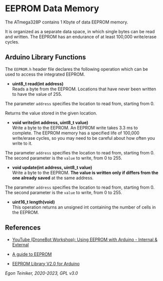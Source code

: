 # EEPROM Data Memory

The ATmega328P contains 1 Kbyte of data EEPROM memory. 

It is organized as a separate data space, in which single bytes can be read and written. 
The EEPROM has an endurance of at least 100,000 write/erase cycles. 


## Arduino Library Functions

The `EEPROM.h` header file declares the following operation which can be used to access the 
integrated EEPROM.

* **uint8_t read(int address)**\
Reads a byte from the EEPROM. Locations that have never been written to have the value of 255.

The parameter `address` specifies the location to read from, starting from 0.

Returns the value stored in the given location.

* **void write(int address, uint8_t value)**\
Write a byte to the EEPROM.
An EEPROM write takes 3.3 ms to complete. 
The EEPROM memory has a specified life of 100,000 write/erase cycles, so you may need to 
be careful about how often you write to it.

The parameter `address` specifies the location to read from, starting from 0. 
The second parameter is the `value` to write, from 0 to 255.


* **void update(int address, uint8_t value)**\
Write a byte to the EEPROM. **The value is written only if differs from the one already saved** at the same address.

The parameter `address` specifies the location to read from, starting from 0. 
The second parameter is the `value` to write, from 0 to 255.


* **uint16_t length(void)**\
This operation returns an unsigned int containing the number of cells in the EEPROM.


## References

* [YouTube (DroneBot Workshop): Using EEPROM with Arduino - Internal & External](https://youtu.be/ShqvATqXA7g)

* [A guide to EEPROM](https://docs.arduino.cc/learn/programming/eeprom-guide)

* [EEPROM Library V2.0 for Arduino](https://github.com/arduino/ArduinoCore-avr/tree/master/libraries/EEPROM)

*Egon Teiniker, 2020-2023, GPL v3.0* 
